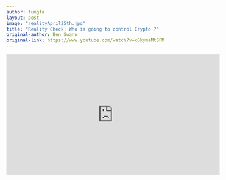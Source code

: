 ```yaml
---
author: tungfa
layout: post
image: "realityApril25th.jpg"
title: "Reality Check: Who is going to control Crypto ?"
original-author: Ben Swann
original-link: https://www.youtube.com/watch?v=xGkymaMtSPM
---
```



<iframe width="560" height="315" src="https://www.youtube.com/embed/xGkymaMtSPM" frameborder="0" allow="autoplay; encrypted-media" allowfullscreen></iframe>
